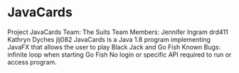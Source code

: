 # JavaCards
Project JavaCards
Team: The Suits
Team Members:
Jennifer Ingram drd411
Kathryn Dyches jlj082
JavaCards is a Java 1.8 program implementing JavaFX that allows the user to play Black Jack and Go Fish
Known Bugs: infinite loop when starting Go Fish
No login or specific API required to run or access program.
